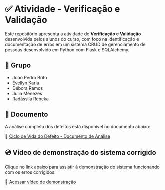 # ✅ Atividade - Verificação e Validação

Este repositório apresenta a atividade de **Verificação e Validação** desenvolvida pelos alunos do curso, com foco na identificação e documentação de erros em um sistema CRUD de gerenciamento de pessoas desenvolvido em Python com Flask e SQLAlchemy.

## 👥 Grupo

- João Pedro Brito  
- Evellyn Karla  
- Débora Ramos  
- Julia Menezes  
- Radássila Rebeka  

## 📄 Documento

A análise completa dos defeitos está disponível no documento abaixo:

📎 [Ciclo de Vida do Defeito - Documento de Análise](./Ciclo%20de%20Vida%20do%20Defeito.docx)


## 💿 Vídeo de demonstração do sistema corrigido

Clique no link abaixo para assistir à demonstração do sistema funcionando com os erros corrigidos:

🎥 [Acessar vídeo de demonstração](https://senacpernambuco-my.sharepoint.com/:v:/g/personal/joao_ferreira_edu_pe_senac_br/ERFATkXu5nVHtOTZbmvGNasBuC-kSS9YAKefJpBl705J3Q?e=cUdzlN&nav=eyJyZWZlcnJhbEluZm8iOnsicmVmZXJyYWxBcHAiOiJTdHJlYW1XZWJBcHAiLCJyZWZlcnJhbFZpZXciOiJTaGFyZURpYWxvZy1MaW5rIiwicmVmZXJyYWxBcHBQbGF0Zm9ybSI6IldlYiIsInJlZmVycmFsTW9kZSI6InZpZXcifX0%3D)

